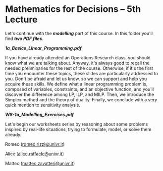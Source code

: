 # Mathematics for Decisions – 5th Lecture

Let's continue with the ___modelling___ part of this course. In this folder you'll find ***two PDF files***.

***1a\_Basics\_Linear\_Programming.pdf***

If you have already attended an Operations Research class, you should know what we are talking about. Anyway, it's always good to recall the needed preliminaries for the rest of the course. Otherwise, if it's the first time you encounter these topics, these slides are particularly addressed to you. Don't be afraid and let us know, so we can support and help you acquire these skills. We define what a linear programming problem is, composed of variables, constraints, and an objective function, and you'll discover the difference among LP, ILP, and MILP. Then, we introduce the Simplex method and the theory of duality. Finally, we conclude with a very quick mention to sensitivity analysis.


***WS-1a\_Modelling\_Exercises.pdf***

Let's begin our worksheets series by reasoning about some problems inspired by real-life situations, trying to formulate, model, or solve them already.


Romeo (romeo.rizzi@univr.it)

Alice (alice.raffaele@univr.it)

Matteo (matteo.zavatteri@univr.it)